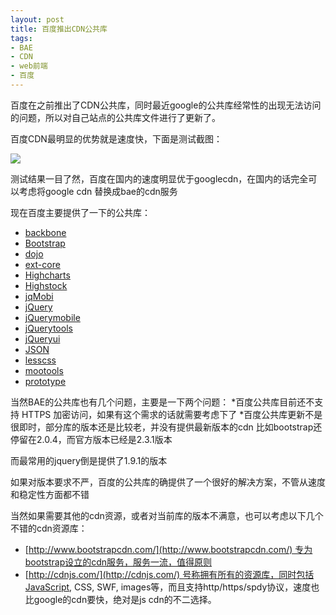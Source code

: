 ```yaml
---
layout: post
title: 百度推出CDN公共库
tags:
- BAE
- CDN
- web前端
- 百度
---
```

百度在之前推出了CDN公共库，同时最近google的公共库经常性的出现无法访问的问题，所以对自己站点的公共库文件进行了更新了。

百度CDN最明显的优势就是速度快，下面是测试截图：

![](http://bcs.duapp.com/imagestorage/BAE-CDN.png)

测试结果一目了然，百度在国内的速度明显优于googlecdn，在国内的话完全可以考虑将google cdn 替换成bae的cdn服务

现在百度主要提供了一下的公共库：

* [backbone](http://developer.baidu.com/wiki/index.php?title=docs/cplat/libs#backbone)
* [Bootstrap](http://developer.baidu.com/wiki/index.php?title=docs/cplat/libs#Bootstrap)
* [dojo](http://developer.baidu.com/wiki/index.php?title=docs/cplat/libs#dojo)
* [ext-core](http://developer.baidu.com/wiki/index.php?title=docs/cplat/libs#ext-core)
* [Highcharts](http://developer.baidu.com/wiki/index.php?title=docs/cplat/libs#Highcharts)
* [Highstock](http://developer.baidu.com/wiki/index.php?title=docs/cplat/libs#Highstock)
* [jqMobi](http://developer.baidu.com/wiki/index.php?title=docs/cplat/libs#jqMobi)
* [jQuery](http://developer.baidu.com/wiki/index.php?title=docs/cplat/libs#jQuery)
* [jQuerymobile](http://developer.baidu.com/wiki/index.php?title=docs/cplat/libs#jQuerymobile)
* [jQuerytools](http://developer.baidu.com/wiki/index.php?title=docs/cplat/libs#jQuerytools)
* [jQueryui](http://developer.baidu.com/wiki/index.php?title=docs/cplat/libs#jQueryui)
* [JSON](http://developer.baidu.com/wiki/index.php?title=docs/cplat/libs#JSON)
* [lesscss](http://developer.baidu.com/wiki/index.php?title=docs/cplat/libs#lesscss)
* [mootools](http://developer.baidu.com/wiki/index.php?title=docs/cplat/libs#mootools)
* [prototype](http://developer.baidu.com/wiki/index.php?title=docs/cplat/libs#prototype)
 
<!--more-->
 
当然BAE的公共库也有几个问题，主要是一下两个问题：
*百度公共库目前还不支持 HTTPS 加密访问，如果有这个需求的话就需要考虑下了
*百度公共库更新不是很即时，部分库的版本还是比较老，并没有提供最新版本的cdn
比如bootstrap还停留在2.0.4，而官方版本已经是2.3.1版本

而最常用的jquery倒是提供了1.9.1的版本

如果对版本要求不严，百度的公共库的确提供了一个很好的解决方案，不管从速度和稳定性方面都不错

当然如果需要其他的cdn资源，或者对当前库的版本不满意，也可以考虑以下几个不错的cdn资源库：

* [http://www.bootstrapcdn.com/](http://www.bootstrapcdn.com/) 专为bootstrap设立的cdn服务，服务一流，值得原则
* [http://cdnjs.com/](http://cdnjs.com/) 号称拥有所有的资源库，同时包括JavaScript, CSS, SWF, images等，而且支持http/https/spdy协议，速度也比google的cdn要快，绝对是js cdn的不二选择。
